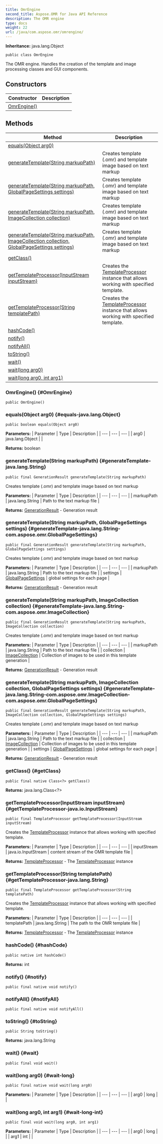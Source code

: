 ```yaml
---
title: OmrEngine
second_title: Aspose.OMR for Java API Reference
description: The OMR engine
type: docs
weight: 22
url: /java/com.aspose.omr/omrengine/
---
```


**Inheritance:**
java.lang.Object
```
public class OmrEngine
```

The OMR engine. Handles the creation of the template and image processing classes and GUI components.
## Constructors

| Constructor | Description |
| --- | --- |
| [OmrEngine()](#OmrEngine) |  |
## Methods

| Method | Description |
| --- | --- |
| [equals(Object arg0)](#equals-java.lang.Object) |  |
| [generateTemplate(String markupPath)](#generateTemplate-java.lang.String) | Creates template (.omr) and template image based on text markup |
| [generateTemplate(String markupPath, GlobalPageSettings settings)](#generateTemplate-java.lang.String-com.aspose.omr.GlobalPageSettings) | Creates template (.omr) and template image based on text markup |
| [generateTemplate(String markupPath, ImageCollection collection)](#generateTemplate-java.lang.String-com.aspose.omr.ImageCollection) | Creates template (.omr) and template image based on text markup |
| [generateTemplate(String markupPath, ImageCollection collection, GlobalPageSettings settings)](#generateTemplate-java.lang.String-com.aspose.omr.ImageCollection-com.aspose.omr.GlobalPageSettings) | Creates template (.omr) and template image based on text markup |
| [getClass()](#getClass) |  |
| [getTemplateProcessor(InputStream inputStream)](#getTemplateProcessor-java.io.InputStream) | Creates the [TemplateProcessor](../../com.aspose.omr/templateprocessor/) instance that allows working with specified template. |
| [getTemplateProcessor(String templatePath)](#getTemplateProcessor-java.lang.String) | Creates the [TemplateProcessor](../../com.aspose.omr/templateprocessor/) instance that allows working with specified template. |
| [hashCode()](#hashCode) |  |
| [notify()](#notify) |  |
| [notifyAll()](#notifyAll) |  |
| [toString()](#toString) |  |
| [wait()](#wait) |  |
| [wait(long arg0)](#wait-long) |  |
| [wait(long arg0, int arg1)](#wait-long-int) |  |
### OmrEngine() {#OmrEngine}
```
public OmrEngine()
```


### equals(Object arg0) {#equals-java.lang.Object}
```
public boolean equals(Object arg0)
```




**Parameters:**
| Parameter | Type | Description |
| --- | --- | --- |
| arg0 | java.lang.Object |  |

**Returns:**
boolean
### generateTemplate(String markupPath) {#generateTemplate-java.lang.String}
```
public final GenerationResult generateTemplate(String markupPath)
```


Creates template (.omr) and template image based on text markup

**Parameters:**
| Parameter | Type | Description |
| --- | --- | --- |
| markupPath | java.lang.String | Path to the text markup file |

**Returns:**
[GenerationResult](../../com.aspose.omr/generationresult/) - Generation result
### generateTemplate(String markupPath, GlobalPageSettings settings) {#generateTemplate-java.lang.String-com.aspose.omr.GlobalPageSettings}
```
public final GenerationResult generateTemplate(String markupPath, GlobalPageSettings settings)
```


Creates template (.omr) and template image based on text markup

**Parameters:**
| Parameter | Type | Description |
| --- | --- | --- |
| markupPath | java.lang.String | Path to the text markup file |
| settings | [GlobalPageSettings](../../com.aspose.omr/globalpagesettings/) | global settings for each page |

**Returns:**
[GenerationResult](../../com.aspose.omr/generationresult/) - Generation result
### generateTemplate(String markupPath, ImageCollection collection) {#generateTemplate-java.lang.String-com.aspose.omr.ImageCollection}
```
public final GenerationResult generateTemplate(String markupPath, ImageCollection collection)
```


Creates template (.omr) and template image based on text markup

**Parameters:**
| Parameter | Type | Description |
| --- | --- | --- |
| markupPath | java.lang.String | Path to the text markup file |
| collection | [ImageCollection](../../com.aspose.omr/imagecollection/) | Collection of images to be used in this template generation |

**Returns:**
[GenerationResult](../../com.aspose.omr/generationresult/) - Generation result
### generateTemplate(String markupPath, ImageCollection collection, GlobalPageSettings settings) {#generateTemplate-java.lang.String-com.aspose.omr.ImageCollection-com.aspose.omr.GlobalPageSettings}
```
public final GenerationResult generateTemplate(String markupPath, ImageCollection collection, GlobalPageSettings settings)
```


Creates template (.omr) and template image based on text markup

**Parameters:**
| Parameter | Type | Description |
| --- | --- | --- |
| markupPath | java.lang.String | Path to the text markup file |
| collection | [ImageCollection](../../com.aspose.omr/imagecollection/) | Collection of images to be used in this template generation |
| settings | [GlobalPageSettings](../../com.aspose.omr/globalpagesettings/) | global settings for each page |

**Returns:**
[GenerationResult](../../com.aspose.omr/generationresult/) - Generation result
### getClass() {#getClass}
```
public final native Class<?> getClass()
```




**Returns:**
java.lang.Class<?>
### getTemplateProcessor(InputStream inputStream) {#getTemplateProcessor-java.io.InputStream}
```
public final TemplateProcessor getTemplateProcessor(InputStream inputStream)
```


Creates the [TemplateProcessor](../../com.aspose.omr/templateprocessor/) instance that allows working with specified template.

**Parameters:**
| Parameter | Type | Description |
| --- | --- | --- |
| inputStream | java.io.InputStream | content stream of the OMR template file |

**Returns:**
[TemplateProcessor](../../com.aspose.omr/templateprocessor/) - The [TemplateProcessor](../../com.aspose.omr/templateprocessor/) instance
### getTemplateProcessor(String templatePath) {#getTemplateProcessor-java.lang.String}
```
public final TemplateProcessor getTemplateProcessor(String templatePath)
```


Creates the [TemplateProcessor](../../com.aspose.omr/templateprocessor/) instance that allows working with specified template.

**Parameters:**
| Parameter | Type | Description |
| --- | --- | --- |
| templatePath | java.lang.String | The path to the OMR template file |

**Returns:**
[TemplateProcessor](../../com.aspose.omr/templateprocessor/) - The [TemplateProcessor](../../com.aspose.omr/templateprocessor/) instance
### hashCode() {#hashCode}
```
public native int hashCode()
```




**Returns:**
int
### notify() {#notify}
```
public final native void notify()
```




### notifyAll() {#notifyAll}
```
public final native void notifyAll()
```




### toString() {#toString}
```
public String toString()
```




**Returns:**
java.lang.String
### wait() {#wait}
```
public final void wait()
```




### wait(long arg0) {#wait-long}
```
public final native void wait(long arg0)
```




**Parameters:**
| Parameter | Type | Description |
| --- | --- | --- |
| arg0 | long |  |

### wait(long arg0, int arg1) {#wait-long-int}
```
public final void wait(long arg0, int arg1)
```




**Parameters:**
| Parameter | Type | Description |
| --- | --- | --- |
| arg0 | long |  |
| arg1 | int |  |

